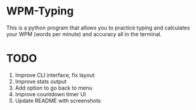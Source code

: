 # WPM-Typing
This is a python program that allows you to practice typing and calculates your WPM (words per minute) and accuracy all in the terminal.


# TODO
1. Improve CLI interface, fix layout
2. Improve stats output
3. Add option to go back to menu
4. Improve countdown timer UI
5. Update README with screenshots